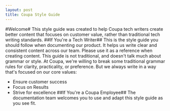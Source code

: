 ```yaml
---
layout: post
title: Coupa Style Guide
---
```


#Welcome#
This style guide was created to help Coupa tech writers create better content that focuses on customer value, rather than traditional tech writing standards. 
##If You're a Tech Writer##
This is the style guide you should follow when documenting our product. It helps us write clear and consistent content across our team. Please use it as a reference when creating content.
This guide is not traditional, and doesn't talk much about grammar or style. At Coupa, we're willing to break some traditional grammar rules for clarity, practicality, or preference. But we always write in a way that's focused on our core values:
* Ensure customer success
* Focus on Results
* Strive for excellence
##If You're a Coupa Employee##
The documentation team welcomes you to use and adapt this style guide as you see fit. 
